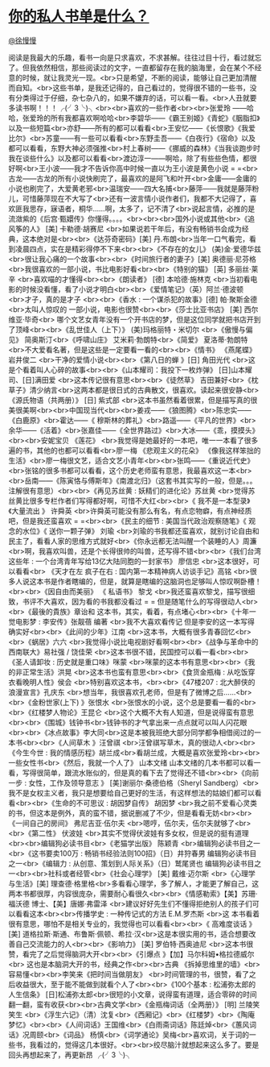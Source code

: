 
#  [你的私人书单是什么？](https://zhihu.com/questions/29447490)



[@徐慢慢](https://zhihu.com/people/a366f390886db7606acb004c957d80e3)

阅读是我最大的乐趣，看书一向是只求喜欢，不求甚解。往往过目十行，看过就忘了。但我依然相信，那些阅读过的文字，一直都留存在我的脑海里，会在某个不经意的时候，就让我灵光一现。&lt;br&gt;只是希望，不断的阅读，能够让自己更加清醒而自知。&lt;br&gt;这些书单，是我还记得的，自己看过的，觉得很不错的一些书，没有分类得过于仔细，杂七杂八的，如果不嫌弃的话，可以看一看。&lt;br&gt;人丑就要多读书啊！！！╭(╯3╰)╮&lt;br&gt;&lt;br&gt;喜欢的一些作者&lt;br&gt;&lt;br&gt;张爱玲 ——哈哈，张爱玲的所有我都喜欢啊哈哈&lt;br&gt;李碧华——《霸王别姬》《青蛇》《胭脂扣》以及一些短篇&lt;br&gt;亦舒——所有的都可以看看&lt;br&gt;王安忆——《长恨歌》《我爱比尔》&lt;br&gt;苏童——有一些可以看看&lt;br&gt;东野圭吾——《白夜行》《宿命》以及都可以看看，东野大神必须强推&lt;br&gt;村上春树——《挪威的森林》《当我谈跑步时我在谈些什么》以及都可以看看&lt;br&gt;渡边淳一——啊哈，除了有些些色情，都很好啊&lt;br&gt;王小波——我才不告诉你高中时候一直以为王小波是黄色小说 = =&lt;br&gt;古龙——古龙的所有小说快刷完了，最喜欢的是阿飞和叶开&lt;br&gt;金庸——金庸的小说也刷完了，大爱黄老邪&lt;br&gt;温瑞安——四大名捕&lt;br&gt;藤萍——我就是藤萍粉儿，可惜藤萍现在不大写了&lt;br&gt;还有一波言情小说作者们，我都不大记得了，喜欢匪我思存，寐语者，桐华……啊，太多了，记不清了&lt;br&gt;说起言情，必推的是 流潋紫的《后宫·甄嬛传》你懂得。。。。&lt;br&gt;&lt;br&gt;&lt;br&gt;国外小说或其他&lt;br&gt;《追风筝的人》 [美] 卡勒德·胡赛尼 &lt;br&gt;如果说若干年后，有没有畅销书会成为经典，这本绝对是&lt;br&gt;&lt;br&gt;《达芬奇密码》[美] 丹.布朗&lt;br&gt;当年一口气看完，看到凌晨四点，实在是精彩得停不下来&lt;br&gt;&lt;br&gt;《不存在的女儿》 (美)金·爱德华兹&lt;br&gt;很让我心痛的一个故事&lt;br&gt;&lt;br&gt;《时间旅行者的妻子》[美] 奥德丽·尼芬格&lt;br&gt;我很喜欢的一部小说，书比电影好看&lt;br&gt;&lt;br&gt;《特别的猫》 [英] 多丽丝·莱辛 &lt;br&gt;喜欢喵的才懂得&lt;br&gt;&lt;br&gt;《朗读者》 [德] 本哈德·施林克 &lt;br&gt;当初看电影的时候没看懂，看了小说才明白&lt;br&gt;&lt;br&gt;《爱情笔记》（英）阿兰·德波顿 &lt;br&gt;才子，真的是才子  &lt;br&gt;&lt;br&gt;《香水 : 一个谋杀犯的故事》[德] 帕·聚斯金德 &lt;br&gt;太叫人惊叹的 一部小说，电影也很赞&lt;br&gt;&lt;br&gt;《莎士比亚书店》  [美] 西尔维亚·毕奇&lt;br&gt; 哪个文艺女青年没有一个开书店的梦，但是这位同学就把书店开到了顶峰&lt;br&gt;&lt;br&gt;《乱世佳人（上下）》 (美)玛格丽特・米切尔 &lt;br&gt;《傲慢与偏见》 简奥斯汀&lt;br&gt;《呼啸山庄》 艾米莉·勃朗特&lt;br&gt;《简爱》 夏洛蒂·勃朗特 &lt;br&gt;不大爱看名著，但是这些是一定要看一看的&lt;br&gt;&lt;br&gt;《情书》 《燕尾蝶》 岩井俊二  &lt;br&gt;干净的爱情小说&lt;br&gt;&lt;br&gt;《第八日的蝉 》[日] 角田光代 &lt;br&gt;这是个看着叫人心碎的故事&lt;br&gt;&lt;br&gt;《山本耀司：我投下一枚炸弹》  [日]山本耀司、[日]满田爱 &lt;br&gt;这本传记很有意思&lt;br&gt;&lt;br&gt;《徒然草》 吉田兼好&lt;br&gt;《枕草子》清少纳言&lt;br&gt;这两本都是很日式的古典散文，很喜欢。读起来很安静&lt;br&gt;《源氏物语（共两册）》 [日] 紫式部 &lt;br&gt;这本书虽然看着很累，但是描写真的很美很美啊&lt;br&gt;&lt;br&gt;中国现当代&lt;br&gt;&lt;br&gt;姜戎——《狼图腾》&lt;br&gt;陈忠实——《白鹿原》&lt;br&gt;霍达——《 穆斯林的葬礼》&lt;br&gt;路遥——《平凡的世界》&lt;br&gt;余华——《活着》&lt;br&gt;张嘉佳——《全世界路过》&lt;br&gt;大冰——《乖，摸摸头》&lt;br&gt;&lt;br&gt;安妮宝贝 《莲花》 &lt;br&gt;我觉得是她最好的一本吧，唯一一本看了很多遍的书，其他的也都可以看看&lt;br&gt;廖一梅 《悲观主义的花朵》 《像我这样笨拙的生活》&lt;br&gt;廖一梅很文艺，适合文艺小青年&lt;br&gt;&lt;br&gt;张鸣——《重说近代史》&lt;br&gt;张铭的很多书都可以看看，这个历史老师蛮有意思，我最喜欢这一本&lt;br&gt;&lt;br&gt;岳南——《陈寅恪与傅斯年》《南渡北归》（这套书其实写的一般，但是。。。注解很有意思）&lt;br&gt;&lt;br&gt;《再见苏丝黄 : 妖精们的进化论》苏丝黄 &lt;br&gt;觉得苏丝黄比很多专栏作者们写得都好啊，可惜不大红&lt;br&gt;&lt;br&gt;《 我不是一本型录》《大量流出 》 许舜英 &lt;br&gt;许舜英可能没有那么有名，有点恋物癖，有点神经质吧，但是我还蛮喜欢 = =&lt;br&gt;&lt;br&gt;《民主的细节 : 美国当代政治观察随笔》《 观念的水位》《 送你一颗子弹》  刘瑜 &lt;br&gt;刘瑜的书我都还蛮喜欢，就别讨论自由和民主了，看看人家的思维方式就好&lt;br&gt;《你永远都无法叫醒一个装睡的人》周濂 &lt;br&gt;啊，我喜欢叫兽，还是个长得很帅的叫兽，还写得不错&lt;br&gt;&lt;br&gt;《我们台湾这些年 : 一个台湾青年写给13亿大陆同胞的一封家书》 廖信忠 &lt;br&gt;这本很好，可以看看&lt;br&gt; 《天才在左 疯子在右 : 国内第一本精神病人访谈手记》高铭 &lt;br&gt;很多人说这本书是作者瞎编的，但是，就算是瞎编的这脑洞也足够叫人惊叹啊卧槽！&lt;br&gt;&lt;br&gt;《因自由而美丽》 《 私语书》 黎戈  &lt;br&gt;我还蛮喜欢黎戈，描写很细致，书评不大喜欢，因为看的书我都没看过 = = 但是随笔什么的写得很动人&lt;br&gt;&lt;br&gt;《最後的貴族》章诒和 这本书，其实，看着，有点堵心&lt;br&gt;&lt;br&gt;《十年一觉电影梦 : 李安传》张靓蓓 编著 &lt;br&gt;我不大喜欢看传记 但是李安的这一本写得确实好&lt;br&gt;&lt;br&gt;《此间的少年》江南 &lt;br&gt;这本书，大概有很多青春回忆&lt;br&gt;&lt;br&gt;《蜗居》六六  &lt;br&gt;我觉得小说比电视剧好看啊&lt;br&gt;&lt;br&gt;《战争与革命中的西南联大》易社强 / 饶佳荣 &lt;br&gt;这本书很不错，民国控可以看一看&lt;br&gt;&lt;br&gt;《圣人请卸妆 : 历史就是重口味》咪蒙 &lt;br&gt;咪蒙的这本书有意思&lt;br&gt;&lt;br&gt;《我的非正常生活》洪晃  &lt;br&gt;这本书也蛮有意思&lt;br&gt;&lt;br&gt;《食货金瓶梅 : 从吃饭穿衣看晚明人性》侯会 &lt;br&gt;特别喜欢这本书，&lt;br&gt;&lt;br&gt;《47楼207 : 北大醉侠的浪漫宣言》孔庆东 &lt;br&gt;想当年，我很喜欢孔老师，但是有了微博之后……&lt;br&gt;&lt;br&gt;《金粉世家(上下) 》张恨水 &lt;br&gt;张恨水的小说，这个总是要看一看的&lt;br&gt;&lt;br&gt;《红楼梦人物论》王昆仑 &lt;br&gt;这个大概不大有人知道，但是说得蛮有意思&lt;br&gt;&lt;br&gt;《围城》钱钟书&lt;br&gt;钱钟书的才气拿出来一点点就可以叫人闪花眼&lt;br&gt;&lt;br&gt;《冰点故事》李大同&lt;br&gt;这是本被我班绝大部分同学都争相借阅过的一本书&lt;br&gt;&lt;br&gt;《人间草木 》汪曾祺 &lt;br&gt;汪曾祺写草木，真的很动人&lt;br&gt;&lt;br&gt;《今生今世 : 我的情感历程》胡兰成&lt;br&gt;看胡兰成，大概是喜欢张爱玲&lt;br&gt;&lt;br&gt;一些女性书&lt;br&gt;《然后，我就一个人了》 山本文绪 山本文绪的几本书都可以看一看，写得很简单，跟流水账似的，但是真的看下去了觉得还不错&lt;br&gt;&lt;br&gt;《向前一步 : 女性，工作及领导意志 》 [美]谢丽尔·桑德伯格（Sheryl Sandberg）&lt;br&gt; 我不是女权主义者，我只是想要给自己更好的生活，有这样想法的姑娘们都可以看看&lt;br&gt;&lt;br&gt;《生命的不可思议 : 胡因梦自传》 胡因梦 &lt;br&gt;我之前不爱看心灵类的书，但这本是例外，真的蛮不错，据说删减了不少，但是看看无妨&lt;br&gt;&lt;br&gt;《一间自己的房间》 弗尼吉亚·伍尔夫 &lt;br&gt;嗯哼，伍尔夫，伍尔夫就够了&lt;br&gt;&lt;br&gt;《第二性》 伏波娃 &lt;br&gt;其实不觉得伏波娃有多女权，但是说的挺有道理&lt;br&gt;&lt;br&gt;编辑狗必读书目&lt;br&gt;《老猫学出版》 陈颖青 &lt;br&gt;编辑狗必读书目之一&lt;br&gt;《这书要卖100万 : 畅销书经验法则100招》（日）井狩春男 编辑狗必读书目之一&lt;br&gt;《编辑力 : 从创意、策划到人际关系》（日）鹫尾贤也  编辑狗必读书目之一&lt;br&gt;&lt;br&gt;社科或者经管&lt;br&gt;《社会心理学》 [美] 戴维·迈尔斯 &lt;br&gt;《心理学与生活》[美] 理查德·格里格&lt;br&gt;多看看心理学，多了解人，才能更了解自己，这两本书都很厚，内容很庞杂，需要耐心看很久&lt;br&gt;&lt;br&gt;《情感勒索》【美】苏珊·福沃德 博士、【美】唐娜·弗雷泽    &lt;br&gt;建议好好先生们不懂得拒绝别人的孩子们可以看看这本&lt;br&gt;&lt;br&gt;传播学史 : 一种传记式的方法 E.M.罗杰斯 &lt;br&gt;这 本书看着很有意思，哪怕不是相关专业的，我觉得也可以看看&lt;br&gt;&lt;br&gt;《 高难度谈话 》 [美] 道格拉斯·斯通、布鲁斯·佩顿、希拉·汉&lt;br&gt;这是本很实用的书，适合想要改善自己交流能力的人&lt;br&gt;&lt;br&gt;《影响力》 [美] 罗伯特·西奥迪尼  &lt;br&gt;这本书很赞，看完了之后觉得脑洞大开&lt;br&gt;&lt;br&gt;《引爆点 》【加】马尔科姆•格拉德威尔   &lt;br&gt; 这也是本脑洞大开的书，经典之作&lt;br&gt;&lt;br&gt;古典 《拆掉思维里的墙》&lt;br&gt; 容易懂&lt;br&gt;&lt;br&gt;李笑来《把时间当做朋友》 &lt;br&gt;时间管理的书，很赞，看了之后收益很大，至于能不能做到就看个人了&lt;br&gt;&lt;br&gt;《100个基本 : 松浦弥太郎的人生信条》 [日]松浦弥太郎&lt;br&gt;很短的小文章，说得蛮有道理，适合零碎的时间翻一翻，蛮有收获&lt;br&gt;&lt;br&gt;古典文学&lt;br&gt;《金瓶梅词话（全两册）》 [明] 兰陵笑笑生 &lt;br&gt;《浮生六记》（清）沈复&lt;br&gt;《西厢记》&lt;br&gt;《红楼梦》&lt;br&gt;《陶庵梦忆》&lt;br&gt;&lt;br&gt;《人间词话》王国维&lt;br&gt;《白雨斋词话》陈廷焯&lt;br&gt;《蕙风词话》况周颐&lt;br&gt;《词品》 杨慎&lt;br&gt;《词学通论》吴梅&lt;br&gt;喜欢词，关于词的一些书，我看过的，觉得这几本很好。&lt;br&gt;&lt;br&gt;绞尽脑汁就想起来这么多了。要是回头再想起来了，再更新昂 ╭(╯3╰)╮